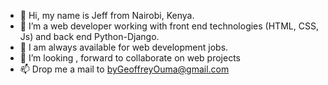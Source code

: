 - 👋 Hi, my name is Jeff from Nairobi, Kenya.
- 👀 I’m a web developer working with front end technologies (HTML, CSS, Js) and back end Python-Django.
- 🌱 I am always available for web development jobs.
- 💞️ I’m looking , forward to collaborate on web projects
- 📫 Drop me a mail to byGeoffreyOuma@gmail.com

<!---
GeoffreyOuma/GeoffreyOuma is a ✨ special ✨ repository because its `README.md` (this file) appears on your GitHub profile.
You can click the Preview link to take a look at your changes.
--->
